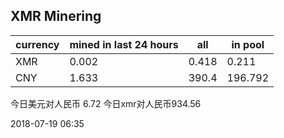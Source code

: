 ## XMR Minering

|currency|mined in last 24 hours|all|in pool|
|---|---|---|---|
|XMR|0.002|0.418|0.211|
|CNY|1.633|390.4|196.792|

今日美元对人民币 6.72	今日xmr对人民币934.56


2018-07-19 06:35